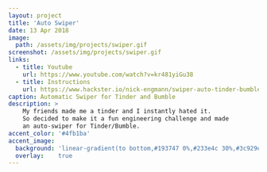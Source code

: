 ```yaml
---
layout: project
title: 'Auto Swiper'
date: 13 Apr 2018
image:  
  path: /assets/img/projects/swiper.gif
screenshot: /assets/img/projects/swiper.gif
links:
  - title: Youtube
    url: https://www.youtube.com/watch?v=kr481yiGu38
  - title: Instructions
    url: https://www.hackster.io/nick-engmann/swiper-auto-tinder-bumble-swiper-d0ebf6
caption: Automatic Swiper for Tinder and Bumble
description: >
    My friends made me a tinder and I instantly hated it.
    So decided to make it a fun engineering challenge and made
    an auto-swiper for Tinder/Bumble.
accent_color: '#4fb1ba'
accent_image:
  background: 'linear-gradient(to bottom,#193747 0%,#233e4c 30%,#3c929e 50%,#d5d5d4 70%,#cdccc8 100%)'
  overlay:    true
---
```

